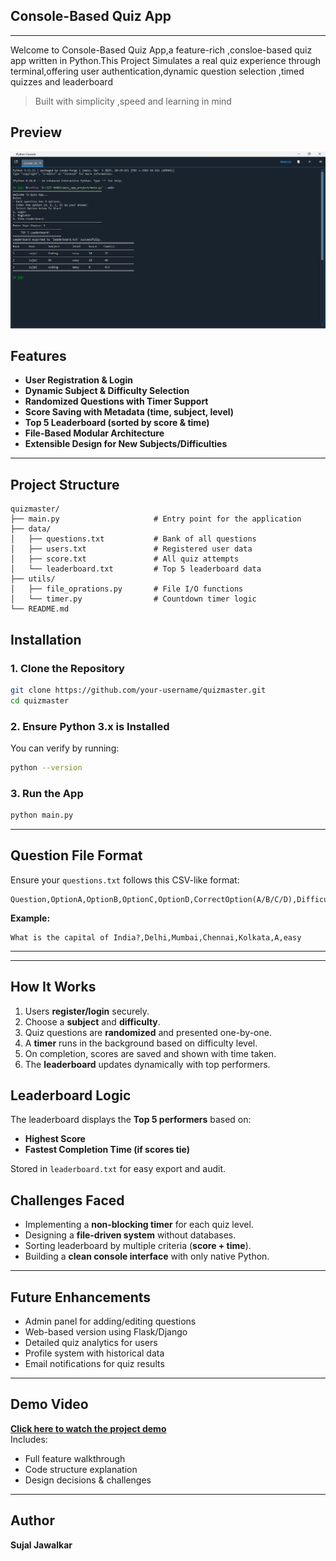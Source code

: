 ##  Console-Based Quiz App
---

Welcome to Console-Based Quiz App,a feature-rich ,consloe-based quiz app written in Python.This Project Simulates a real quiz experience through terminal,offering user authentication,dynamic question selection ,timed quizzes and leaderboard

> Built with simplicity ,speed and learning in mind

## Preview  
![Quiz App Screenshot](https://raw.githubusercontent.com/sujal0118/quiz_app_iit/main/quiz_app.png)

## Features

- **User Registration & Login**  
- **Dynamic Subject & Difficulty Selection**  
- **Randomized Questions with Timer Support**  
- **Score Saving with Metadata (time, subject, level)**  
- **Top 5 Leaderboard (sorted by score & time)**  
- **File-Based Modular Architecture**  
- **Extensible Design for New Subjects/Difficulties**

---

##  Project Structure

```
quizmaster/
├── main.py                     # Entry point for the application
├── data/
│   ├── questions.txt           # Bank of all questions
│   ├── users.txt               # Registered user data
│   ├── score.txt               # All quiz attempts
│   └── leaderboard.txt         # Top 5 leaderboard data
├── utils/
│   ├── file_oprations.py       # File I/O functions
│   └── timer.py                # Countdown timer logic
└── README.md

```
## Installation

### 1. Clone the Repository

```bash
git clone https://github.com/your-username/quizmaster.git
cd quizmaster
```

### 2. Ensure Python 3.x is Installed

You can verify by running:
```bash
python --version
```

### 3. Run the App

```bash
python main.py
```

---
## Question File Format

Ensure your `questions.txt` follows this CSV-like format:

```
Question,OptionA,OptionB,OptionC,OptionD,CorrectOption(A/B/C/D),Difficulty(easy/medium/hard)
```

**Example:**
```
What is the capital of India?,Delhi,Mumbai,Chennai,Kolkata,A,easy
```

---

---
## How It Works

1. Users **register/login** securely.
2. Choose a **subject** and **difficulty**.
3. Quiz questions are **randomized** and presented one-by-one.
4. A **timer** runs in the background based on difficulty level.
5. On completion, scores are saved and shown with time taken.
6. The **leaderboard** updates dynamically with top performers.

## Leaderboard Logic

The leaderboard displays the **Top 5 performers** based on:
- **Highest Score**
- **Fastest Completion Time (if scores tie)**

Stored in `leaderboard.txt` for easy export and audit.


## Challenges Faced

- Implementing a **non-blocking timer** for each quiz level.
- Designing a **file-driven system** without databases.
- Sorting leaderboard by multiple criteria (**score + time**).
- Building a **clean console interface** with only native Python.

---

##  Future Enhancements

- Admin panel for adding/editing questions
- Web-based version using Flask/Django
- Detailed quiz analytics for users
- Profile system with historical data
- Email notifications for quiz results

---
## Demo Video

 **[Click here to watch the project demo](https://youtu.be/your-video-link)**  
 Includes:
- Full feature walkthrough
- Code structure explanation
- Design decisions & challenges
---
## Author

**Sujal Jawalkar**

